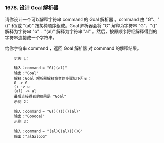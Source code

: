 ### 1678. 设计 Goal 解析器



请你设计一个可以解释字符串 command 的 Goal 解析器 。command 由 "G"、"()" 和/或 "(al)" 按某种顺序组成。Goal 解析器会将 "G" 解释为字符串 "G"、"()" 解释为字符串 "o" ，"(al)" 解释为字符串 "al" 。然后，按原顺序将经解释得到的字符串连接成一个字符串。

给你字符串 command ，返回 Goal 解析器 对 command 的解释结果。

 
```
    示例 1：
    
    输入：command = "G()(al)"
    输出："Goal"
    解释：Goal 解析器解释命令的步骤如下所示：
    G -> G
    () -> o
    (al) -> al
    最后连接得到的结果是 "Goal"
    示例 2：
    
    输入：command = "G()()()()(al)"
    输出："Gooooal"
    示例 3：
    
    输入：command = "(al)G(al)()()G"
    输出："alGalooG"
```